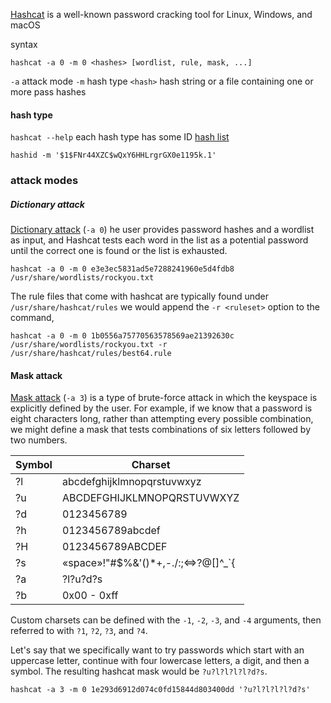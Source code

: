 [Hashcat](https://hashcat.net/) is a well-known password cracking tool for Linux, Windows, and macOS

syntax
```shell
hashcat -a 0 -m 0 <hashes> [wordlist, rule, mask, ...]
```
`-a` attack mode
`-m` hash type
`<hash>` hash string or a file containing one or more pass hashes 

#### hash type
`hashcat --help` each hash type has some ID 
[hash list](https://hashcat.net/wiki/doku.php?id=example_hashes)
```shell
hashid -m '$1$FNr44XZC$wQxY6HHLrgrGX0e1195k.1'
```

### attack modes
##### Dictionary attack
[Dictionary attack](https://hashcat.net/wiki/doku.php?id=dictionary_attack) (`-a 0`)
he user provides password hashes and a wordlist as input, and Hashcat tests each word in the list as a potential password until the correct one is found or the list is exhausted.
```shell
hashcat -a 0 -m 0 e3e3ec5831ad5e7288241960e5d4fdb8 /usr/share/wordlists/rockyou.txt
```

The rule files that come with hashcat are typically found under `/usr/share/hashcat/rules`
we would append the `-r <ruleset>` option to the command,
```shell
hashcat -a 0 -m 0 1b0556a75770563578569ae21392630c /usr/share/wordlists/rockyou.txt -r /usr/share/hashcat/rules/best64.rule
```

#### Mask attack

[Mask attack](https://hashcat.net/wiki/doku.php?id=mask_attack) (`-a 3`) is a type of brute-force attack in which the keyspace is explicitly defined by the user. For example, if we know that a password is eight characters long, rather than attempting every possible combination, we might define a mask that tests combinations of six letters followed by two numbers.

|Symbol|Charset|
|---|---|
|?l|abcdefghijklmnopqrstuvwxyz|
|?u|ABCDEFGHIJKLMNOPQRSTUVWXYZ|
|?d|0123456789|
|?h|0123456789abcdef|
|?H|0123456789ABCDEF|
|?s|«space»!"#$%&'()*+,-./:;<=>?@[]^_`{|
|?a|?l?u?d?s|
|?b|0x00 - 0xff|
Custom charsets can be defined with the `-1`, `-2`, `-3`, and `-4` arguments, then referred to with `?1`, `?2`, `?3`, and `?4`.

Let's say that we specifically want to try passwords which start with an uppercase letter, continue with four lowercase letters, a digit, and then a symbol. The resulting hashcat mask would be `?u?l?l?l?l?d?s`.

```shell
hashcat -a 3 -m 0 1e293d6912d074c0fd15844d803400dd '?u?l?l?l?l?d?s'
```